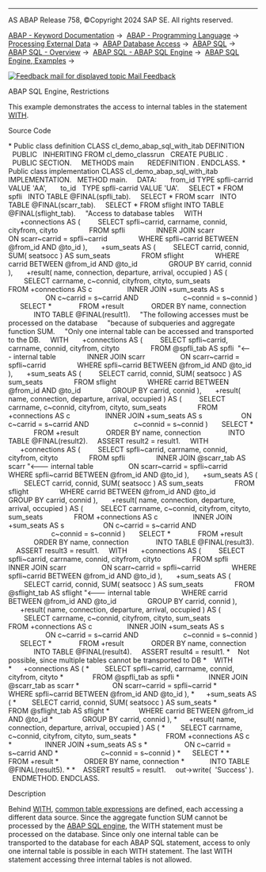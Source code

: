   

* * *

AS ABAP Release 758, ©Copyright 2024 SAP SE. All rights reserved.

[ABAP - Keyword Documentation](javascript:call_link\('abenabap.htm'\)) →  [ABAP - Programming Language](javascript:call_link\('abenabap_reference.htm'\)) →  [Processing External Data](javascript:call_link\('abenabap_language_external_data.htm'\)) →  [ABAP Database Access](javascript:call_link\('abendb_access.htm'\)) →  [ABAP SQL](javascript:call_link\('abenabap_sql.htm'\)) →  [ABAP SQL - Overview](javascript:call_link\('abenabap_sql_oview.htm'\)) →  [ABAP SQL - ABAP SQL Engine](javascript:call_link\('abenabap_sql_engine.htm'\)) →  [ABAP SQL Engine, Examples](javascript:call_link\('abenabap_sql_engine_abexas.htm'\)) → 

 [![](Mail.gif?object=Mail.gif "Feedback mail for displayed topic") Mail Feedback](mailto:f1_help@sap.com?subject=Feedback%20on%20ABAP%20Documentation&body=Document:%20ABAP%20SQL%20Engine%2C%20Restrictions%2C%20ABENABAP_SQL_ENGINE_RESTR_ABEXA%2C%20758%0D%0A%0D%0AError:%0D%0A%0D%0A%0D%0A%0D%0ASuggestion%20for%20improvement:)

ABAP SQL Engine, Restrictions

This example demonstrates the access to internal tables in the statement [WITH](javascript:call_link\('abapwith.htm'\)).

Source Code   

\* Public class definition
CLASS cl\_demo\_abap\_sql\_with\_itab DEFINITION
  PUBLIC
  INHERITING FROM cl\_demo\_classrun
  CREATE PUBLIC .
  PUBLIC SECTION.
    METHODS main
      REDEFINITION .
ENDCLASS.
\* Public class implementation
CLASS cl\_demo\_abap\_sql\_with\_itab IMPLEMENTATION.
  METHOD main.
    DATA:
      from\_id TYPE spfli-carrid VALUE 'AA',
      to\_id   TYPE spfli-carrid VALUE 'UA'.
    SELECT \* FROM spfli   INTO TABLE @FINAL(spfli\_tab).
    SELECT \* FROM scarr   INTO TABLE @FINAL(scarr\_tab).
    SELECT \* FROM sflight INTO TABLE @FINAL(sflight\_tab).
    "Access to database tables
    WITH
      +connections AS (
        SELECT spfli~carrid, carrname, connid, cityfrom, cityto
               FROM spfli
               INNER JOIN scarr
                 ON scarr~carrid = spfli~carrid
               WHERE spfli~carrid BETWEEN @from\_id AND @to\_id ),
      +sum\_seats AS (
        SELECT carrid, connid, SUM( seatsocc ) AS sum\_seats
               FROM sflight
               WHERE carrid BETWEEN @from\_id AND @to\_id
               GROUP BY carrid, connid ),
      +result( name, connection, departure, arrival, occupied ) AS (
        SELECT carrname, c~connid, cityfrom, cityto, sum\_seats
               FROM +connections AS c
                 INNER JOIN +sum\_seats AS s
                   ON c~carrid = s~carrid AND
                      c~connid = s~connid )
      SELECT \*
             FROM +result
             ORDER BY name, connection
             INTO TABLE @FINAL(result1).
    "The following accesses must be processed on the database
    "because of subqueries and aggregate function SUM.
    "Only one internal table can be accessed and transported to the DB.
    WITH
      +connections AS (
        SELECT spfli~carrid, carrname, connid, cityfrom, cityto
               FROM @spfli\_tab AS spfli  "<--- internal table
               INNER JOIN scarr
                 ON scarr~carrid = spfli~carrid
               WHERE spfli~carrid BETWEEN @from\_id AND @to\_id ),
      +sum\_seats AS (
        SELECT carrid, connid, SUM( seatsocc ) AS sum\_seats
               FROM sflight
               WHERE carrid BETWEEN @from\_id AND @to\_id
               GROUP BY carrid, connid ),
      +result( name, connection, departure, arrival, occupied ) AS (
        SELECT carrname, c~connid, cityfrom, cityto, sum\_seats
               FROM +connections AS c
                 INNER JOIN +sum\_seats AS s
                   ON c~carrid = s~carrid AND
                      c~connid = s~connid )
      SELECT \*
             FROM +result
             ORDER BY name, connection
             INTO TABLE @FINAL(result2).
    ASSERT result2 = result1.
    WITH
      +connections AS (
        SELECT spfli~carrid, carrname, connid, cityfrom, cityto
               FROM spfli
               INNER JOIN @scarr\_tab AS scarr "<--- internal table
                 ON scarr~carrid = spfli~carrid
               WHERE spfli~carrid BETWEEN @from\_id AND @to\_id ),
      +sum\_seats AS (
        SELECT carrid, connid, SUM( seatsocc ) AS sum\_seats
               FROM sflight
               WHERE carrid BETWEEN @from\_id AND @to\_id
               GROUP BY carrid, connid ),
      +result( name, connection, departure, arrival, occupied ) AS (
        SELECT carrname, c~connid, cityfrom, cityto, sum\_seats
               FROM +connections AS c
                 INNER JOIN +sum\_seats AS s
                   ON c~carrid = s~carrid AND
                      c~connid = s~connid )
      SELECT \*
             FROM +result
             ORDER BY name, connection
             INTO TABLE @FINAL(result3).
    ASSERT result3 = result1.
    WITH
      +connections AS (
        SELECT spfli~carrid, carrname, connid, cityfrom, cityto
               FROM spfli
               INNER JOIN scarr
                 ON scarr~carrid = spfli~carrid
               WHERE spfli~carrid BETWEEN @from\_id AND @to\_id ),
      +sum\_seats AS (
        SELECT carrid, connid, SUM( seatsocc ) AS sum\_seats
               FROM @sflight\_tab AS sflight "<--- internal table
               WHERE carrid BETWEEN @from\_id AND @to\_id
               GROUP BY carrid, connid ),
      +result( name, connection, departure, arrival, occupied ) AS (
        SELECT carrname, c~connid, cityfrom, cityto, sum\_seats
               FROM +connections AS c
                 INNER JOIN +sum\_seats AS s
                   ON c~carrid = s~carrid AND
                      c~connid = s~connid )
      SELECT \*
             FROM +result
             ORDER BY name, connection
             INTO TABLE @FINAL(result4).
    ASSERT result4 = result1.
\*    Not possible, since multiple tables cannot be transported to DB
\*    WITH
\*      +connections AS (
\*        SELECT spfli~carrid, carrname, connid, cityfrom, cityto
\*               FROM @spfli\_tab as spfli
\*               INNER JOIN @scarr\_tab as scarr
\*                 ON scarr~carrid = spfli~carrid
\*               WHERE spfli~carrid BETWEEN @from\_id AND @to\_id ),
\*      +sum\_seats AS (
\*        SELECT carrid, connid, SUM( seatsocc ) AS sum\_seats
\*               FROM @sflight\_tab AS sflight
\*               WHERE carrid BETWEEN @from\_id AND @to\_id
\*               GROUP BY carrid, connid ),
\*      +result( name, connection, departure, arrival, occupied ) AS (
\*        SELECT carrname, c~connid, cityfrom, cityto, sum\_seats
\*               FROM +connections AS c
\*                 INNER JOIN +sum\_seats AS s
\*                   ON c~carrid = s~carrid AND
\*                      c~connid = s~connid )
\*      SELECT \*
\*             FROM +result
\*             ORDER BY name, connection
\*             INTO TABLE @FINAL(result5).
\*
\*    ASSERT result5 = result1.
    out->write(  'Success' ).
  ENDMETHOD.
ENDCLASS.

Description   

Behind [WITH](javascript:call_link\('abapwith.htm'\)), [common table expressions](javascript:call_link\('abencommon_table_expression_glosry.htm'\) "Glossary Entry") are defined, each accessing a different data source. Since the aggregate function SUM cannot be processed by the [ABAP SQL engine](javascript:call_link\('abenabap_sql_engine_glosry.htm'\) "Glossary Entry"), the WITH statement must be processed on the database. Since only one internal table can be transported to the database for each ABAP SQL statement, access to only one internal table is possible in each WITH statement. The last WITH statement accessing three internal tables is not allowed.